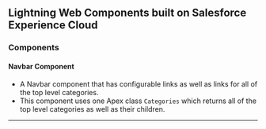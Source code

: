 ## Lightning Web Components built on Salesforce Experience Cloud

### Components
#### Navbar Component

- A Navbar component that has configurable links as well as links for all of the top level categories.
- This component uses one Apex class `Categories` which returns all of the top level categories as well as their children.



---